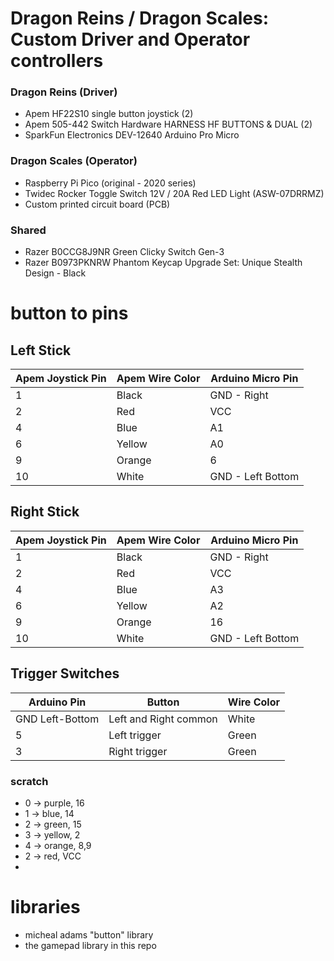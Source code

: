 # Dragon Reins / Dragon Scales: Custom Driver and Operator controllers
### Dragon Reins (Driver)
- Apem HF22S10 single button joystick (2)
- Apem 505-442 Switch Hardware HARNESS HF BUTTONS & DUAL (2) 
- SparkFun Electronics DEV-12640 Arduino Pro Micro

### Dragon Scales (Operator)
- Raspberry Pi Pico (original - 2020 series)
- Twidec Rocker Toggle Switch 12V / 20A Red LED Light (ASW-07DRRMZ)
- Custom printed circuit board (PCB)

### Shared
- Razer B0CCG8J9NR Green Clicky Switch Gen-3
- Razer B0973PKNRW Phantom Keycap Upgrade Set: Unique Stealth Design - Black
# button to pins

## Left Stick
| Apem Joystick Pin | Apem Wire Color | Arduino Micro Pin |
| ----------------- | --------------- | ----------------- |
| 1 | Black | GND - Right |
| 2 | Red | VCC |
| 4 | Blue | A1 |
| 6 | Yellow | A0 |
| 9 | Orange | 6 |
| 10 | White | GND - Left Bottom |

## Right Stick
| Apem Joystick Pin | Apem Wire Color | Arduino Micro Pin |
| ----------------- | --------------- | ----------------- |
| 1 | Black | GND  - Right | 
| 2 | Red | VCC |
| 4 | Blue | A3 |
| 6 | Yellow | A2 |
| 9 | Orange | 16 |
| 10 | White | GND - Left Bottom |

## Trigger Switches
| Arduino Pin | Button | Wire Color |
| ----------- | ------ | ------- |
| GND Left-Bottom | Left and Right common | White |
| 5 | Left trigger | Green |
| 3 | Right trigger | Green |





### scratch
- 0 -> purple, 16
- 1 -> blue, 14
- 2 -> green, 15
- 3 -> yellow, 2
- 4 -> orange, 8,9
- 2 -> red, VCC
- 


# libraries
- micheal adams "button" library
- the gamepad library in this repo
